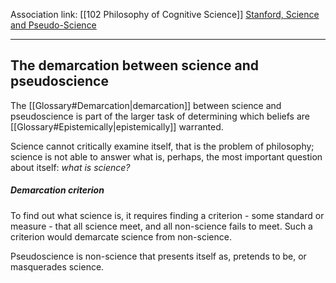 Association link: [[102  Philosophy of Cognitive Science]]
[Stanford, Science and Pseudo-Science](https://plato.stanford.edu/entries/pseudo-science/?utm_source=instantmagazine&utm_medium=organic&utm_campaign=OImrt19#PurpDema)

___
## The demarcation between science and pseudoscience
The [[Glossary#Demarcation|demarcation]] between science and pseudoscience is part of the larger task of determining which beliefs are [[Glossary#Epistemically|epistemically]] warranted.

Science cannot critically examine itself, that is the problem of philosophy; science is not able to answer what is, perhaps, the most important question about itself: *what is science?*

##### Demarcation criterion
To find out what science is, it requires finding a criterion - some standard or measure - that all science meet, and all non-science fails to meet. Such a criterion would demarcate science from non-science.

Pseudoscience is non-science that presents itself as, pretends to be, or masquerades science.

